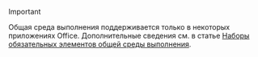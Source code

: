 > [!IMPORTANT]
> Общая среда выполнения поддерживается только в некоторых приложениях Office. Дополнительные сведения см. в статье [Наборы обязательных элементов общей среды выполнения](/javascript/api/requirement-sets/common/shared-runtime-requirement-sets).
